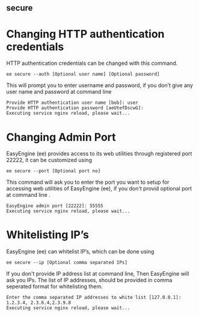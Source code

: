 ## secure

# Changing HTTP authentication credentials

HTTP authentication credentials can be changed with this command.

	ee secure --auth [Optional user name] [Optional password]

This will prompt you to enter username and password, if you don’t give any user name and password at command line

	Provide HTTP authentication user name [bob]: user
	Provide HTTP authentication password [aeUtefDscwG]:
	Executing service nginx reload, please wait...

# Changing Admin Port

EasyEngine (ee) provides access to its web utilities through registered port 22222, it can be customized using

	ee secure --port [Optional port no]

This command will ask you to enter the port you want to setup for accessing web utilities of EasyEngine (ee), if you don't provid optional port at command line .

	EasyEngine admin port [22222]: 55555
	Executing service nginx reload, please wait...

# Whitelisting IP’s

EasyEngine (ee) can whitelist IP’s, which can be done using

	ee secure --ip [Optional comma separated IPs]

If you don't provide IP address list at command line, Then EasyEngine will ask you IPs. The list of IP addresses, should be provided in comma seperated format for whitelisting them.

	Enter the comma separated IP addresses to white list [127.0.0.1]: 1.2.3.4, 2.3.6.4,2.3.9.8
	Executing service nginx reload, please wait...
